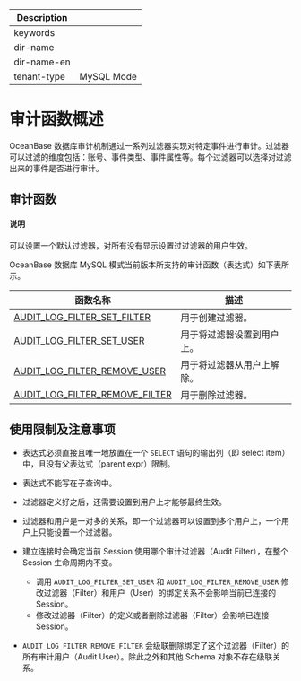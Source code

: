 | Description   |                 |
|---------------|-----------------|
| keywords      |                 |
| dir-name      |                 |
| dir-name-en   |                 |
| tenant-type   | MySQL Mode      |

# 审计函数概述

OceanBase 数据库审计机制通过一系列过滤器实现对特定事件进行审计。过滤器可以过滤的维度包括：账号、事件类型、事件属性等。每个过滤器可以选择对过滤出来的事件是否进行审计。

## 审计函数

<main id="notice" type='explain'>
  <h4>说明</h4>
  <p>可以设置一个默认过滤器，对所有没有显示设置过过滤器的用户生效。</p>
</main>

OceanBase 数据库 MySQL 模式当前版本所支持的审计函数（表达式）如下表所示。

| **函数名称** | **描述** |
| ------------ | -------- |
| [AUDIT_LOG_FILTER_SET_FILTER](400.audit-log-filter-set-filter-of-mysql-mode.md)       | 用于创建过滤器。|
| [AUDIT_LOG_FILTER_SET_USER](500.audit-log-filter-set-user-of-mysql-mode.md)           | 用于将过滤器设置到用户上。|
| [AUDIT_LOG_FILTER_REMOVE_USER](300.audit-log-filter-remove-user-of-mysql-mode.md)     | 用于将过滤器从用户上解除。|
| [AUDIT_LOG_FILTER_REMOVE_FILTER](200.audit-log-filter-remove-filter-of-mysql-mode.md) | 用于删除过滤器。|

## 使用限制及注意事项

* 表达式必须直接且唯一地放置在一个 `SELECT` 语句的输出列（即 select item）中，且没有父表达式（parent expr）限制。
* 表达式不能写在子查询中。
* 过滤器定义好之后，还需要设置到用户上才能够最终生效。
* 过滤器和用户是一对多的关系，即一个过滤器可以设置到多个用户上，一个用户上只能设置一个过滤器。
* 建立连接时会确定当前 Session 使用哪个审计过滤器（Audit Filter），在整个 Session 生命周期内不变。

  * 调用 `AUDIT_LOG_FILTER_SET_USER` 和 `AUDIT_LOG_FILTER_REMOVE_USER` 修改过滤器（Filter）和用户（User）的绑定关系不会影响当前已连接的 Session。
  * 修改过滤器（Filter）的定义或者删除过滤器（Filter）会影响已连接 Session。

* `AUDIT_LOG_FILTER_REMOVE_FILTER` 会级联删除绑定了这个过滤器（Filter）的所有审计用户（Audit User）。除此之外和其他 Schema 对象不存在级联关系。
